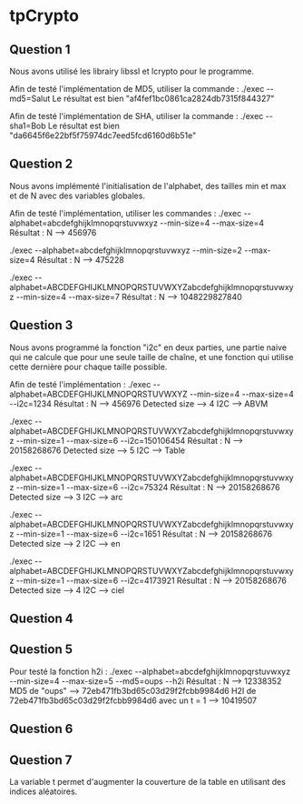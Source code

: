 # tpCrypto

## Question 1
Nous avons utilisé les librairy libssl et lcrypto pour le programme. 

Afin de testé l'implémentation de MD5, utiliser la commande : 
./exec --md5=Salut
Le résultat est bien "af4fef1bc0861ca2824db7315f844327"

Afin de testé l'implémentation de SHA, utiliser la commande :
./exec --sha1=Bob
Le résultat est bien "da6645f6e22bf5f75974dc7eed5fcd6160d6b51e"

## Question 2
Nous avons implémenté l'initialisation de l'alphabet, des tailles min et max et de N avec des variables globales. 

Afin de testé l'implémentation, utiliser les commandes : 
./exec --alphabet=abcdefghijklmnopqrstuvwxyz --min-size=4 --max-size=4
Résultat : N --> 456976

./exec --alphabet=abcdefghijklmnopqrstuvwxyz --min-size=2 --max-size=4
Résultat : N --> 475228

./exec --alphabet=ABCDEFGHIJKLMNOPQRSTUVWXYZabcdefghijklmnopqrstuvwxyz --min-size=4 --max-size=7
Résultat : N --> 1048229827840

## Question 3
Nous avons programmé la fonction "i2c" en deux parties, une partie naive qui ne calcule que pour une seule taille de chaîne, et une fonction qui utilise cette dernière pour chaque taille possible. 

Afin de testé l'implémentation : 
./exec --alphabet=ABCDEFGHIJKLMNOPQRSTUVWXYZ --min-size=4 --max-size=4 --i2c=1234
Résultat : N --> 456976
           Detected size --> 4
           I2C --> ABVM

./exec --alphabet=ABCDEFGHIJKLMNOPQRSTUVWXYZabcdefghijklmnopqrstuvwxyz --min-size=1 --max-size=6 --i2c=150106454
Résultat : N --> 20158268676
           Detected size --> 5
           I2C --> Table

./exec --alphabet=ABCDEFGHIJKLMNOPQRSTUVWXYZabcdefghijklmnopqrstuvwxyz --min-size=1 --max-size=6 --i2c=75324
Résultat : N --> 20158268676
           Detected size --> 3
           I2C --> arc

./exec --alphabet=ABCDEFGHIJKLMNOPQRSTUVWXYZabcdefghijklmnopqrstuvwxyz --min-size=1 --max-size=6 --i2c=1651
Résultat : N --> 20158268676
           Detected size --> 2
           I2C --> en

./exec --alphabet=ABCDEFGHIJKLMNOPQRSTUVWXYZabcdefghijklmnopqrstuvwxyz --min-size=1 --max-size=6 --i2c=4173921
Résultat : N --> 20158268676
           Detected size --> 4
           I2C --> ciel

## Question 4

## Question 5
Pour testé la fonction h2i : 
./exec --alphabet=abcdefghijklmnopqrstuvwxyz --min-size=4 --max-size=5 --md5=oups --h2i
Résultat : N --> 12338352
           MD5 de "oups" --> 72eb471fb3bd65c03d29f2fcbb9984d6
           H2I de 72eb471fb3bd65c03d29f2fcbb9984d6 avec un t = 1 --> 10419507

## Question 6

## Question 7

La variable t permet d'augmenter la couverture de la table en utilisant des indices aléatoires.